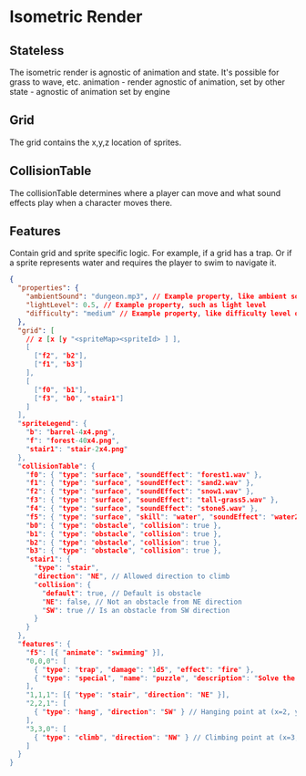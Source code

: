 # Isometric Render

## Stateless

The isometric render is agnostic of animation and state. It's possible for grass
to wave, etc. animation - render agnostic of animation, set by other state -
agnostic of animation set by engine

## Grid

The grid contains the x,y,z location of sprites.

## CollisionTable

The collisionTable determines where a player can move and what sound effects
play when a character moves there.

## Features

Contain grid and sprite specific logic. For example, if a grid has a trap. Or if
a sprite represents water and requires the player to swim to navigate it.

```json
{
  "properties": {
    "ambientSound": "dungeon.mp3", // Example property, like ambient sound for the area
    "lightLevel": 0.5, // Example property, such as light level
    "difficulty": "medium" // Example property, like difficulty level of the area
  },
  "grid": [
    // z [x [y "<spriteMap><spriteId> ] ],
    [
      ["f2", "b2"],
      ["f1", "b3"]
    ],
    [
      ["f0", "b1"],
      ["f3", "b0", "stair1"]
    ]
  ],
  "spriteLegend": {
    "b": "barrel-4x4.png",
    "f": "forest-40x4.png",
    "stair1": "stair-2x4.png"
  },
  "collisionTable": {
    "f0": { "type": "surface", "soundEffect": "forest1.wav" },
    "f1": { "type": "surface", "soundEffect": "sand2.wav" },
    "f2": { "type": "surface", "soundEffect": "snow1.wav" },
    "f3": { "type": "surface", "soundEffect": "tall-grass5.wav" },
    "f4": { "type": "surface", "soundEffect": "stone5.wav" },
    "f5": { "type": "surface", "skill": "water", "soundEffect": "water2.wav" },
    "b0": { "type": "obstacle", "collision": true },
    "b1": { "type": "obstacle", "collision": true },
    "b2": { "type": "obstacle", "collision": true },
    "b3": { "type": "obstacle", "collision": true },
    "stair1": {
      "type": "stair",
      "direction": "NE", // Allowed direction to climb
      "collision": {
        "default": true, // Default is obstacle
        "NE": false, // Not an obstacle from NE direction
        "SW": true // Is an obstacle from SW direction
      }
    }
  },
  "features": {
    "f5": [{ "animate": "swimming" }],
    "0,0,0": [
      { "type": "trap", "damage": "1d5", "effect": "fire" },
      { "type": "special", "name": "puzzle", "description": "Solve the puzzle" }
    ],
    "1,1,1": [{ "type": "stair", "direction": "NE" }],
    "2,2,1": [
      { "type": "hang", "direction": "SW" } // Hanging point at (x=2, y=2, z=1)
    ],
    "3,3,0": [
      { "type": "climb", "direction": "NW" } // Climbing point at (x=3, y=3, z=0)
    ]
  }
}
```
